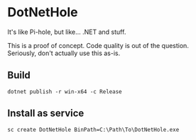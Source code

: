 # DotNetHole

It's like Pi-hole, but like... .NET and stuff.

This is a proof of concept. Code quality is out of the question.  
Seriously, don't actually use this as-is.

## Build

```
dotnet publish -r win-x64 -c Release
```

## Install as service

```
sc create DotNetHole BinPath=C:\Path\To\DotNetHole.exe
```